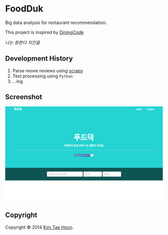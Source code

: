 FoodDuk
=======

Big data analysis for restaurant recommendation.

This project is inspired by [DiningCode](http://www.diningcode.com/)

*나는 원한다 치킨을*


Development History
-------------------

1. Parse movie reviews using [scrapy](http://scrapy.org/)
2. Text processing using `Python`
3. ...ing


Screenshot
----------

![alt_tag](https://raw.githubusercontent.com/carpedm20/foodduk/master/demo/index.png)


Copyright
---------

Copyright © 2014 [Kim Tae Hoon](http://carpedm20.github.io).
